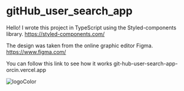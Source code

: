 # gitHub_user_search_app
Hello! I wrote this project in TypeScript using the Styled-components library. https://styled-components.com/

The design was taken from the online graphic editor Figma. https://www.figma.com/

You can follow this link to see how it works  git-hub-user-search-app-orcin.vercel.app



![logoColor](https://user-images.githubusercontent.com/96144068/234046629-d073245e-5596-4b09-8334-cf94d2beb69a.jpg)
